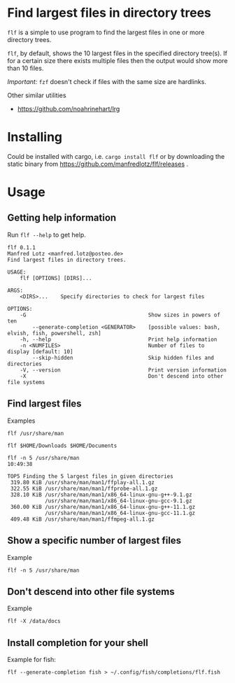 # Find largest files in directory trees

`flf` is a simple to use program to find the largest files in one or more directory trees.

`flf`, by default, shows the 10 largest files in the specified directory tree(s).
If for a certain size there exists multiple files then the output would show
more than 10 files. 

*Important:* `fzf` doesn't check if files with the same size are hardlinks.

Other similar utilities

- https://github.com/noahrinehart/lrg


# Installing

Could be installed with cargo, i.e. `cargo install flf` or by downloading the
static binary from https://github.com/manfredlotz/flf/releases .

# Usage

## Getting help information

Run `flf --help` to get help.

```
flf 0.1.1
Manfred Lotz <manfred.lotz@posteo.de>
Find largest files in directory trees.

USAGE:
    flf [OPTIONS] [DIRS]...

ARGS:
    <DIRS>...    Specify directories to check for largest files

OPTIONS:
    -G                                       Show sizes in powers of ten
        --generate-completion <GENERATOR>    [possible values: bash, elvish, fish, powershell, zsh]
    -h, --help                               Print help information
    -n <NUMFILES>                            Number of files to display [default: 10]
        --skip-hidden                        Skip hidden files and directories
    -V, --version                            Print version information
    -X                                       Don't descend into other file systems
```

## Find largest files

Examples

```
flf /usr/share/man

flf $HOME/Downloads $HOME/Documents
```

```
flf -n 5 /usr/share/man                                                                                 10:49:38
```

```
TOP5 Finding the 5 largest files in given directories
 319.80 KiB /usr/share/man/man1/ffplay-all.1.gz
 322.55 KiB /usr/share/man/man1/ffprobe-all.1.gz
 328.10 KiB /usr/share/man/man1/x86_64-linux-gnu-g++-9.1.gz
            /usr/share/man/man1/x86_64-linux-gnu-gcc-9.1.gz
 360.00 KiB /usr/share/man/man1/x86_64-linux-gnu-g++-11.1.gz
            /usr/share/man/man1/x86_64-linux-gnu-gcc-11.1.gz
 409.48 KiB /usr/share/man/man1/ffmpeg-all.1.gz
```

## Show a specific number of largest files

Example

```
flf -n 5 /usr/share/man
```

## Don't descend into other file systems


Example

```
flf -X /data/docs
```

## Install completion for your shell

Example for fish:

````
flf --generate-completion fish > ~/.config/fish/completions/flf.fish
````

